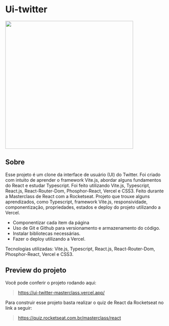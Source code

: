 # Ui-twitter
<img width="400" src="https://user-images.githubusercontent.com/2254731/219364698-e4281309-b996-4de9-8aa7-8db5df9370ba.png" />

## Sobre 

Esse projeto é um clone da interface de usuário (UI) do Twitter. Foi criado com intuito de aprender o framework Vite.js, abordar alguns fundamentos do React e estudar Typescript. Foi feito utilizando Vite.js, Typescript, React.js, React-Router-Dom, Phosphor-React, Vercel e CSS3. Feito durante a Masterclass de React com a Rocketseat. Projeto que trouxe alguns aprendizados, como Typescript, framework Vite.js, responsividade, componentização, propriedades, estados e deploy do projeto utilizando a Vercel.
<ul>
<li>Componentizar cada item da página
<li>Uso de Git e Github para versionamento e armazenamento do código.
<li>Instalar bibliotecas necessárias.
<li>Fazer o deploy utilizando a Vercel.
</ul>
Tecnologias utilizadas: Vite.js, Typescript, React.js, React-Router-Dom, Phosphor-React, Vercel e CSS3.

## Preview do projeto

Você pode conferir o projeto rodando aqui:

> https://ui-twitter-masterclass.vercel.app/

Para construir esse projeto basta realizar o quiz de React da Rocketseat no link a seguir: 

> https://quiz.rocketseat.com.br/masterclass/react
